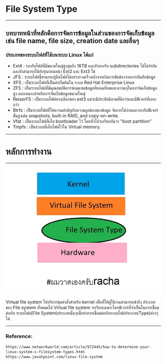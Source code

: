 File System Type
===
---

## บทบาทหน้าที่หลักคือการจัดการข้อมูลในส่วนของการจัดเก็บข้อมูล เช่น file name, file size, creation date และอื่นๆ

### ประเภทของระบบไฟล์ที่ใช้บนระบบ Linux ได้แก่

- Ext4 : รองรับไฟล์ที่มีขนาดใหญ่สูงสุดถึง 16TB และยังรองรับ subdirectories ได้ไม่จำกัดและยังสามารถใช้กับรุ่นก่อนหน้า
  Ext2 และ Ext3 ได้
- JFS : ระบบไฟล์ชี้สามารถกู้คืนไฟล์ได้อย่างรวดเร็วหลังจากเกิดการขัดข้องจากการบันทึกข้อมูล
- XFS : เป็นระบบไฟล์ที่เป็นค่าเริ่มต้นใน ระบบ Red Hat Enterprise Linux
- ZFS : เป็นระบบไฟล์ที่มีคุณสมบัติการซ่อมแซมข้อมูลที่ยอดเยี่ยมและความจุในการจัดเก็บข้อมูลสูง
  และเหมาะสำหรับการจัดเก็บข้อมูลขนาดใหญ่
- ReiserFS : เป็นระบบไฟล์ทางเลือกของ ext3 แต่จะมีประสิทธิภาพที่ดีกว่าและมีฟีเจอร์ที่เยอะกว่า
- Btrfs : เป็นระบบไฟล์ที่ให้ความสำคัญกับความถูกต้องของข้อมูล จัดการได้ง่ายและรองรับฟีเจอร์ขั้นสูงเช่น snapshots,
  built-in RAID, and copy-on-write.
- Vfat : เป็นระบบไฟล์ที่เก็บ bootloader ไว้ โดยทั่วไปจะเรียกกันว่า "boot partition"
- Tmpfs : เป็นระบบที่เก็บไฟล์ไว้ใน Virtual memory.

---
หลักการทำงาน
===
---
![The Picture](/assets/img/members/File_System_Type_Example.jpg)

Virtual file system ให้บริการชุดคำสั่งสำหรับ kernel เพื่อที่ให้ผู้ใช้งานสามารถเข้าถึง ประเภทของ File system ทั้งหมดได้ Virtual file system 
จะเรียกเฉพาะไดรฟ์เวอร์ที่จำเป็นในการเชื่อมต่อกับ ระบบไฟล์(File System)ประเภทนั้นๆเพื่อทำการเชื่อมต่อกับระบบไฟล์ประเภท(Type)ต่างๆได้


---

### Reference:

    https://www.networkworld.com/article/972445/how-to-determine-your-linux-system-s-filesystem-types.html
    https://www.javatpoint.com/linux-file-system




